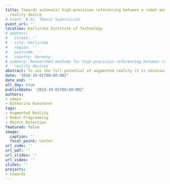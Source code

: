 ```yaml
---
title: Towards automatic high-precision referencing between a robot and an augmented
  reality device
# event: B.Sc. Thesis Supervision
event_url: ''
location: Karlsruhe Institute of Technology
# address:
#   street: ''
#   city: Karlsruhe
#   region: ''
#   postcode: ''
#   country: Germany
# summary: Researched methods for high-precision referencing between robots and augmented
#   reality devices
abstract: To use the full potential of augmented reality it is necessary to have a high-precision referencing between real and virtual objects. To achieve a referencing rgb and depth data is available on current augmented reality devices. Usually markers or manual referencing is currently used for referencing. But automatic referencing is favourable. In this thesis a semiautomatic method to achieve a precise referencing on depth data is introduced by using known registration algorithm. A system with only an initial guess of the user is implemented to reference a Kuka kr5 with a Microsoft Hololens. The implemented solution with the local registration algorithm ICP lead to a precise referencing between the robot and the augmented reality device. The global registration algorithms Super4PC could not reference the robot reliable due to problems with the cluttered robot environment.
date: '2018-10-01T00:00:00Z'
date_end: ''
all_day: true
publishDate: '2018-10-01T00:00:00Z'
authors:
- admin
- Katharina Riesterer
tags:
- Augmented Reality
- Robot Programming
- Object Detection
featured: false
image:
  caption: ''
  focal_point: Center
url_code: ''
url_pdf: ''
url_slides: ''
url_video: ''
slides: ''
projects:
- towards
---
```


